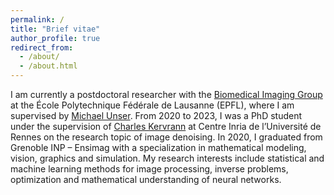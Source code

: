```yaml
---
permalink: /
title: "Brief vitae"
author_profile: true
redirect_from: 
  - /about/
  - /about.html
---
```


I am currently a postdoctoral researcher with the [Biomedical Imaging Group](https://bigwww.epfl.ch/) at the École Polytechnique Fédérale de Lausanne (EPFL), where I am supervised by [Michael Unser](https://bigwww.epfl.ch/unser/). From 2020 to 2023, I was a PhD student under the supervision of [Charles Kervrann](https://team.inria.fr/serpico/team-members/charles-kervrann-2/) at Centre Inria de l’Université de Rennes on the research topic of image denoising. In 2020, I graduated from Grenoble INP – Ensimag with a specialization in mathematical modeling, vision, graphics and simulation. My research interests include statistical and machine learning methods for image processing, inverse problems, optimization and mathematical understanding of neural networks.
